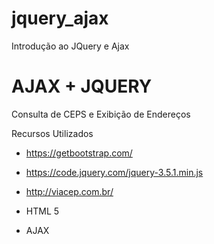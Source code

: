 # jquery_ajax
 Introdução ao JQuery e Ajax

# AJAX + JQUERY

Consulta de CEPS e Exibição de Endereços

>>>>>>>>>>>>>>>>>>>>>>>>>>>>>>>>>>>>>>>>

Recursos Utilizados

- https://getbootstrap.com/
- https://code.jquery.com/jquery-3.5.1.min.js
- http://viacep.com.br/

- HTML 5 
- AJAX






